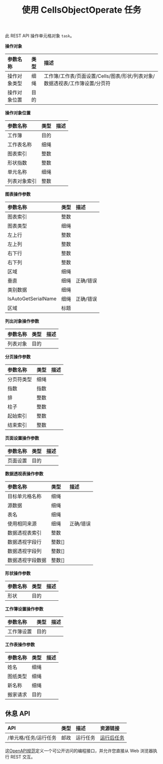 ﻿---
title: 使用 CellsObjectOperate 任务
second_title: Aspose.Cells Cloud Documen
type: docs
url: /zh/tasks/cells-object-operate/
aliases: [/working-with-cellsobjectoperate-task/]
description: Cells.Cloud API 用于 Excel 操作：单元格对象操作任务
weight: 20
kwords: Excel, Office 云, REST API, 电子表格, PDF, CSV, Json, Markdown, 使用 CellsObjectOperate 任务
---
此 REST API 操作单元格对象 `task`。

**操作对象**

|参数名称|类型|描述|
|:- |:- |:- |
|操作对象类型|细绳|工作簿/工作表/页面设置/Cells/图表/形状/列表对象/数据透视表/工作簿设置/分页符|
|操作对象位置|目的||

**操作对象位置**

|参数名称|类型|描述|
|:- |:- |:- |
|工作簿|目的||
|工作表名称|细绳||
|图表索引|整数||
|形状指数|整数||
|单元名称|细绳||
|列表对象索引|整数||


**图表操作参数**

|参数名称|类型|描述|
|:- |:- |:- |
|图表索引|整数||
|图表类型|细绳||
|左上行|整数||
|左上列|整数||
|右下行|整数||
|右下列|整数||
|区域|细绳||
|垂直|细绳|正确/错误|
|类别数据|细绳||
|IsAutoGetSerialName|细绳|正确/错误|
|区域|标题||

**列出对象操作参数** 

|参数名称|类型|描述|
|:- |:- |:- |
|列表对象|目的||

**分页操作参数**

|参数名称|类型|描述|
|:- |:- |:- |
|分页符类型|细绳||
|指数|指数||
|排|整数||
|柱子|整数||
|起始索引|整数||
|结束索引|整数||


**页面设置操作参数**

|参数名称|类型|描述|
|:- |:- |:- |
|页面设置|目的||


**数据透视表操作参数**

|参数名称|类型|描述|
|:- |:- |:- |
|目标单元格名称|细绳||
|源数据|细绳||
|表名|细绳||
|使用相同来源|细绳|正确/错误|
|数据透视表索引|整数||
|数据透视字段行|整数[]||
|数据透视字段列|整数[]||
|数据透视字段数据|整数[]||


**形状操作参数**


|参数名称|类型|描述|
|:- |:- |:- |
|形状|目的||


**工作簿设置操作参数**


|参数名称|类型|描述|
|:- |:- |:- |
|工作簿设置|目的||

**工作表操作参数**


|参数名称|类型|描述|
|:- |:- |:- |
|姓名|细绳||
|图纸类型|细绳||
|新名称|细绳||
|搬家请求|目的||

## 休息 API

|**API**|**类型**|**描述**|**资源链接**|
|:- |:- |:- |:- |
|/单元格/任务/运行任务|邮政|运行任务|[运行后任务](https://apireference.aspose.cloud/cells/#/Task/PostRunTask)|

这[OpenAPI规范](https://apireference.aspose.cloud/cells/#/Workbook/PostImportData)定义一个可公开访问的编程接口，并允许您直接从 Web 浏览器执行 REST 交互。

